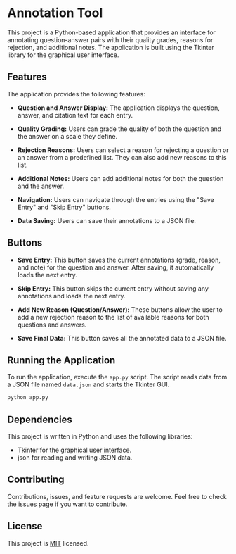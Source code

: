 # Annotation Tool

This project is a Python-based application that provides an interface for annotating question-answer pairs with their quality grades, reasons for rejection, and additional notes. The application is built using the Tkinter library for the graphical user interface.

## Features

The application provides the following features:

- **Question and Answer Display:** The application displays the question, answer, and citation text for each entry.

- **Quality Grading:** Users can grade the quality of both the question and the answer on a scale they define.

- **Rejection Reasons:** Users can select a reason for rejecting a question or an answer from a predefined list. They can also add new reasons to this list.

- **Additional Notes:** Users can add additional notes for both the question and the answer.

- **Navigation:** Users can navigate through the entries using the "Save Entry" and "Skip Entry" buttons.

- **Data Saving:** Users can save their annotations to a JSON file.

## Buttons

- **Save Entry:** This button saves the current annotations (grade, reason, and note) for the question and answer. After saving, it automatically loads the next entry.

- **Skip Entry:** This button skips the current entry without saving any annotations and loads the next entry.

- **Add New Reason (Question/Answer):** These buttons allow the user to add a new rejection reason to the list of available reasons for both questions and answers.

- **Save Final Data:** This button saves all the annotated data to a JSON file.

## Running the Application

To run the application, execute the `app.py` script. The script reads data from a JSON file named `data.json` and starts the Tkinter GUI.

```bash
python app.py
```

## Dependencies

This project is written in Python and uses the following libraries:

- Tkinter for the graphical user interface.
- json for reading and writing JSON data.

## Contributing

Contributions, issues, and feature requests are welcome. Feel free to check the issues page if you want to contribute.

## License

This project is [MIT](./LICENSE) licensed.
